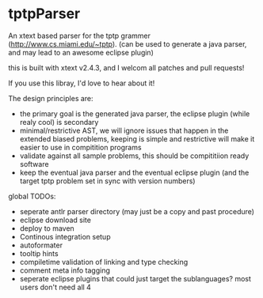 tptpParser
==========

An xtext based parser for the tptp grammer (http://www.cs.miami.edu/~tptp).  (can be used to generate a java parser, and may lead to an awesome eclipse plugin)

this is built with xtext v2.4.3, and I welcom all patches and pull requests!

If you use this libray, I'd love to hear about it!


The design principles are:
 * the primary goal is the generated java parser, the eclipse plugin (while realy cool) is secondary
 * minimal/restrictive AST, we will ignore issues that happen in the extended biased problems, keeping is simple and restrictive will make it easier to use in compitition programs
 * validate against all sample problems, this should be compititiion ready software
 * keep the eventual java parser and the eventual eclipse plugin (and the target tptp problem set in sync with version numbers)

global TODOs:
 * seperate antlr parser directory (may just be a copy and past procedure)
 * eclipse download site
 * deploy to maven
 * Continous integration setup
 * autoformater
 * tooltip hints
 * compiletime validation of linking and type checking
 * comment meta info tagging
 * seperate eclipse plugins that could just target the sublanguages? most users don't need all 4
